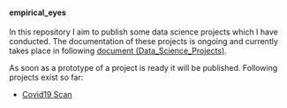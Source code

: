 #### empirical_eyes

In this repository I aim to publish some data science projects which I have conducted. The documentation of these projects is ongoing and currently takes place in following [document (Data_Science_Projects)](https://github.com/MWelHeb/01_Covid_Scan/Data_Science_Projects.md).

As soon as a prototype of a project is ready it will be published. Following projects exist so far:

- [Covid19 Scan](http://18.192.208.203:8501/)


